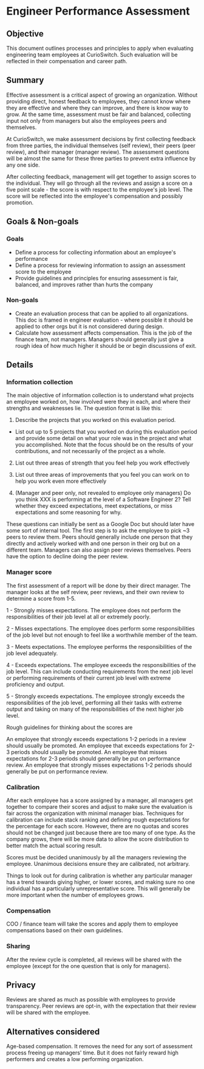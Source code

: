 # Engineer Performance Assessment

## Objective

This document outlines processes and principles to apply when evaluating engineering team employees
at CurioSwitch. Such evaluation will be reflected in their compensation and career path.

## Summary

Effective assessment is a critical aspect of growing an organization. Without providing direct,
honest feedback to employees, they cannot know where they are effective and where they can improve,
and there is know way to grow. At the same time, assessment must be fair and balanced, collecting
input not only from managers but also the employees peers and themselves.

At CurioSwitch, we make assessment decisions by first collecting feedback from three parties, the
individual themselves (self review), their peers (peer review), and their manager (manager review).
The assessment questions will be almost the same for these three parties to prevent extra influence
by any one side.

After collecting feedback, management will get together to assign scores to the individual. They
will go through all the reviews and assign a score on a five point scale - the score is with respect
to the employee's job level. The score will be reflected into the employee's compensation and
possibly promotion.

## Goals & Non-goals

### Goals

*   Define a process for collecting information about an employee's performance
*   Define a process for reviewing information to assign an assessment score to the employee
*   Provide guidelines and principles for ensuring assessment is fair, balanced, and improves rather
than hurts the company

### Non-goals

*   Create an evaluation process that can be applied to all organizations. This doc is framed in
engineer evaluation - where possible it should be applied to other orgs but it is not considered
during design.
*   Calculate how assessment affects compensation. This is the job of the finance team, not
managers. Managers should generally just give a rough idea of how much higher it should be or begin
discussions of exit.

## Details


### Information collection

The main objective of information collection is to understand what projects an employee worked on,
how involved were they in each, and where their strengths and weaknesses lie. The question format is
like this:

1) Describe the projects that you worked on this evaluation period.

  - List out up to 5 projects that you worked on during this evaluation period and provide some
  detail on what your role was in the project and what you accomplished. Note that the focus should
  be on the results of your contributions, and not necessarily of the project as a whole.

2) List out three areas of strength that you feel help you work effectively

3) List out three areas of improvements that you feel you can work on to help you work even more
effectively

4) (Manager and peer only, not revealed to employee only managers) Do you think XXX is performing at
the level of a Software Engineer 2? Tell whether they exceed expectations, meet expectations, or
miss expectations and some reasoning for why.

These questions can initially be sent as a Google Doc but should later have some sort of internal
tool. The first step is to ask the employee to pick ~3 peers to review them. Peers should generally
include one person that they directly and actively worked with and one person in their org but on a
different team. Managers can also assign peer reviews themselves. Peers have the option to decline
doing the peer review.

### Manager score

The first assessment of a report will be done by their direct manager. The manager looks at the self
review, peer reviews, and their own review to determine a score from 1-5.

1 - Strongly misses expectations. The employee does not perform the responsibilities of their job
level at all or extremely poorly.

2 - Misses expectations. The employee does perform some responsibilities of the job level but not
enough to feel like a worthwhile member of the team.

3 - Meets expectations. The employee performs the responsibilities of the job level adequately.

4 - Exceeds expectations. The employee exceeds the responsibilities of the job level. This can
include conducting requirements from the next job level or performing requirements of their current
job level with extreme proficiency and output.

5 - Strongly exceeds expectations. The employee strongly exceeds the responsibilities of the job
level, performing all their tasks with extreme output and taking on many of the responsibilities of
the next higher job level.

Rough guidelines for thinking about the scores are

An employee that strongly exceeds expectations 1-2 periods in a review should usually be promoted.
An employee that exceeds expectations for 2-3 periods should usually be promoted. An employee that
misses expectations for 2-3 periods should generally be put on performance review. An employee that
strongly misses expectations 1-2 periods should generally be put on performance review.


### Calibration

After each employee has a score assigned by a manager, all managers get together to compare their
scores and adjust to make sure the evaluation is fair across the organization with minimal manager
bias. Techniques for calibration can include stack ranking and defining rough expectations for the
percentage for each score. However, there are no quotas and scores should not be changed just
because there are too many of one type. As the company grows, there will be more data to allow the
score distribution to better match the actual scoring result.

Scores must be decided unanimously by all the managers reviewing the employee. Unanimous decisions
ensure they are calibrated, not arbitrary.

Things to look out for during calibration is whether any particular manager has a trend towards
giving higher, or lower scores, and making sure no one individual has a particularly
unrepresentative score. This will generally be more important when the number of employees grows.

### Compensation

COO / finance team will take the scores and apply them to employee compensations based on their own
guidelines.

### Sharing

After the review cycle is completed, all reviews will be shared with the employee (except for the
one question that is only for managers).

## Privacy

Reviews are shared as much as possible with employees to provide transparency. Peer reviews are
opt-in, with the expectation that their review will be shared with the employee.

## Alternatives considered

Age-based compensation. It removes the need for any sort of assessment process freeing up managers'
time. But it does not fairly reward high performers and creates a low performing organization.
